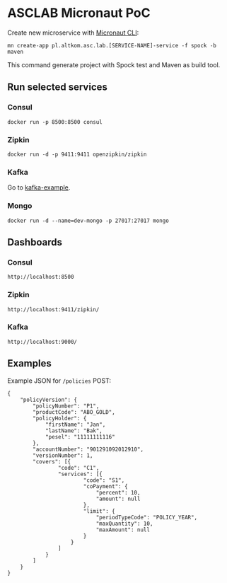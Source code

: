 # ASCLAB Micronaut PoC

Create new microservice with [Micronaut CLI](http://guides.micronaut.io/micronaut-cli/guide/index.html):
```
mn create-app pl.altkom.asc.lab.[SERVICE-NAME]-service -f spock -b maven
```

This command generate project with Spock test and Maven as build tool.

## Run selected services

### Consul
```
docker run -p 8500:8500 consul
```
### Zipkin
```
docker run -d -p 9411:9411 openzipkin/zipkin
```
### Kafka
Go to [kafka-example](kafka-docker/README.md).

### Mongo
```
docker run -d --name=dev-mongo -p 27017:27017 mongo
```

## Dashboards

### Consul
```
http://localhost:8500
```
### Zipkin
```
http://localhost:9411/zipkin/
```
### Kafka
```
http://localhost:9000/
```

## Examples

Example JSON for `/policies` POST:
```
{
	"policyVersion": {
		"policyNumber": "P1",
		"productCode": "ABO_GOLD",
		"policyHolder": {
			"firstName": "Jan",
			"lastName": "Bak",
			"pesel": "11111111116"
		},
		"accountNumber": "901291092012910",
		"versionNumber": 1,
		"covers": [{
				"code": "C1",
				"services": [{
						"code": "S1",
						"coPayment": {
							"percent": 10,
							"amount": null
						},
						"limit": {
							"periodTypeCode": "POLICY_YEAR",
							"maxQuantity": 10,
							"maxAmount": null
						}
					}
				]
			}
		]
	}
}
```